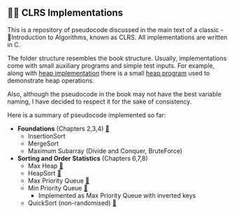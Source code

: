 ## 👨‍💻 CLRS Implementations

This is a repository of pseudocode discussed in the main text of a classic - 📖Introduction to Algorithms, known as CLRS.
All implementations are written in C.

The folder structure resembles the book structure. Usually, implementations come with small auxiliary programs and simple test inputs.
For example, along with [heap implementation](https://github.com/gboduljak/clrs-implementations/blob/master/data-structures/heaps/max-heap.c) there is a small [heap program](https://github.com/gboduljak/clrs-implementations/blob/master/data-structures/heaps/max-heap-program.c) used to demonstrate heap operations.

Also, although the pseudocode in the book may not have the best variable naming, I have decided to respect it for the sake of consistency.

Here is a summary of pseudocode implemented so far:

- **Foundations** (Chapters 2,3,4) [🔗](https://github.com/gboduljak/clrs-implementations/tree/master/foundations)
  - InsertionSort
  - MergeSort
  - Maximum Subarray (Divide and Conquer, BruteForce)
- **Sorting and Order Statistics** (Chapters 6,7,8)
  - Max Heap [🔗](https://github.com/gboduljak/clrs-implementations/blob/master/data-structures/heaps/max-heap.c)
  - HeapSort [🔗](https://github.com/gboduljak/clrs-implementations/blob/master/data-structures/heaps/max-heap.c)
  - Max Priority Queue [🔗](https://github.com/gboduljak/clrs-implementations/blob/master/data-structures/heaps/max-priority-queue.c)
  - Min Priority Queue [🔗](https://github.com/gboduljak/clrs-implementations/blob/master/data-structures/heaps/min-priority-queue.c)
      - Implemented as Max Priority Queue with inverted keys
  - QuickSort (non-randomised) [🔗](https://github.com/gboduljak/clrs-implementations/blob/master/sorting/quicksort/quicksort.c)
